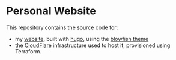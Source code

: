 # Personal Website

This repository contains the source code for:
- my [website](https://mirceanton.com), built with [hugo](https://gohugo.io/), using the [blowfish theme](https://github.com/nunocoracao/blowfish)
- the [CloudFlare](https://pages.cloudflare.com/) infrastructure used to host it, provisioned using Terraform.
